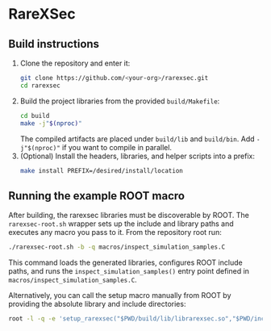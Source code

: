 # RareXSec

## Build instructions

1. Clone the repository and enter it:
   ```bash
   git clone https://github.com/<your-org>/rarexsec.git
   cd rarexsec
   ```
2. Build the project libraries from the provided `build/Makefile`:
   ```bash
   cd build
   make -j"$(nproc)"
   ```
   The compiled artifacts are placed under `build/lib` and `build/bin`.  Add
   `-j"$(nproc)"` if you want to compile in parallel.
3. (Optional) Install the headers, libraries, and helper scripts into a prefix:
   ```bash
   make install PREFIX=/desired/install/location
   ```

## Running the example ROOT macro

After building, the rarexsec libraries must be discoverable by ROOT.  The `rarexsec-root.sh` wrapper sets up the include and library paths and executes any macro you pass to it.  From the repository root run:

```bash
./rarexsec-root.sh -b -q macros/inspect_simulation_samples.C
```

This command loads the generated libraries, configures ROOT include paths, and runs the `inspect_simulation_samples()` entry point defined in `macros/inspect_simulation_samples.C`.

Alternatively, you can call the setup macro manually from ROOT by providing the absolute library and include directories:

```bash
root -l -q -e 'setup_rarexsec("$PWD/build/lib/librarexsec.so","$PWD/include")' macros/inspect_simulation_samples.C
```